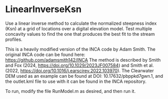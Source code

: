 # LinearInverseKsn
Use a linear inverse method to calculate the normalized steepness index (Ksn) at a grid of locations over a digital elevation model. Test multiple concavity values to find the one that produces the best fit to the stream profiles.

This is a heavily modified version of the INCA code by Adam Smith.
The original INCA code can be found here: https://github.com/adamsmith142/INCA
The method is described by Smith and Fox (2024, https://doi.org/10.1029/2023JF007584) and Smith et al. (2022, https://doi.org/10.1016/j.earscirev.2022.103970).
The Clearwater DEM used as an example can be found at DOI: 10.17632/pbppkd7gwn.1, and the outlet.kml file to use with it can be found in the INCA repository.

To run, modify the file RunModel.m as desired, and then run it.
